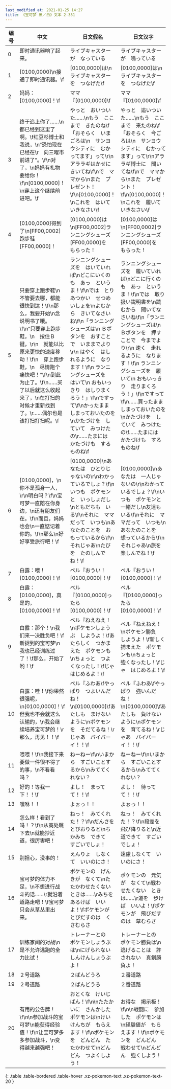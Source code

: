```yaml
---
last_modified_at: 2021-01-25 14:27
title: 《宝可梦 黑／白》文本 2-351
---
```

| 编号 | 中文 | 日文假名 | 日文汉字 |
| ---- | ---- | ---- | --- |
| 0 | 即时通讯器响了起来。 | ライブキャスターが　なっている | ライブキャスターが　鳴っている |
| 1 | [0100,0000]\n接通了即时通讯器。\f | [0100,0000]は\nライブキャスターを　つなげた\f | [0100,0000]は\nライブキャスターを　つなげた\f |
| 2 | 妈妈：[0100,0000]！\f | ママ『[0100,0000]\f | ママ『[0100,0000]\f |
| 3 | 终于追上你了……\n都已经到这里了啊。\f红豆杉博士和我说，\n“恐怕现在已经在\r　向三曜市前进了”。\f\n对了，\n妈妈有礼物要给你！\f\n[0100,0000]！\n穿上这个继续前进吧。\f | やっと　おいついた……\nもう　ここまで　きたのね\f「おそらく　いまごろは\n　サンヨウシティに　むかってます」って\r\nアララギはかせに　きいてね\f\nで　ママから\nまた　プレゼント！\f\n[0100,0000]！\nこれを　はいて　いきなさい\f | やっと　追いついた……\nもう　ここまで　来たのね\f「おそらく　今ごろは\n　サンヨウシティに　むかってます」って\r\nアララギ博士に　聞いてね\f\nで　ママから\nまた　プレゼント！\f\n[0100,0000]！\nこれを　履いて　いきなさい\f |
| 4 | [0100,0000]得到了\n[FF00,0002]跑步鞋[FF00,0000]！ | [0100,0000]は\n[FF00,0002]ランニングシューズ[FF00,0000]を　もらった！ | [0100,0000]は\n[FF00,0002]ランニングシューズ[FF00,0000]を　もらった！ |
| 5 | 只要穿上跑步鞋\n不管要去哪，都能很快到达！\f\n那么，我要开始\n念说明书了哦。\f\n“只要穿上跑步鞋，\n　按住Ｂ键，\r\n　就能以比原来更快的速度移动！\f\n　穿上跑步鞋，\n　尽情跑个痛快吧！”\f\n到此为止了。\f\n……买了以后就这么收起来了，\n在打扫的时候才重新找到了。\r……偶尔也是该打扫打扫呢。\f | ランニングシューズを　はいていれば\nどこにいくのも　あっ　というま！\f\nでは　とりあつかい　せつめいしょを\nよむから　きいてなさいね\f\n「ランニングシューズは\n Ｂボタンを　おすことで　いままでより\r\n はやく　はしれるように　なります！\f\n ランニングシューズを　はいて\n おもいっきり　はしりまくろう！」\f\nですって\f\nかったまま　しまっておいたのを\nかたづけを　していて　みつけたの\r……たまには　かたづけも　するものね\f | ランニングシューズを　履いていれば\nどこに行くのも　あっ　というま！\f\nでは　取り扱い説明書を\n読むから　聞いてなさいね\f\n「ランニングシューズは\n Ｂボタンを　押すことで　今までより\r\n 速く　走れるように　なります！\f\n ランニングシューズを　履いて\n おもいっきり　走りまくろう！」\f\nですって\f\n……買ったまま　しまっておいたのを\nかたづけを　していて　みつけたの\f……たまには　かたづけも　するものね\f |
| 6 | [0100,0000]，\n你不是孤身一人，\r\n明白吗？\f\n宝可梦一直陪在你身边，\n还有朋友们在。\f\n而且，妈妈也会\n一直惦记着你的。\f\n那么\n好好享受旅行吧！\f | [0100,0000]\nあなたは　ひとりじゃないの\r\nわかっているでしょ？\f\nいつも　ポケモンと　いっしょだし\nともだちも　いる\f\nそれに　ママだって　いつも\nあなたのことを　おもっているから\f\nそれじゃあ\nたびを　たのしんでね！\f | [0100,0000]\nあなたは　一人じゃないの\r\nわかっているでしょ？\f\nいつも　ポケモンと　一緒だし\n友達も　いる\f\nそれに　ママだって　いつも\nあなたのことを　想っているから\f\nそれじゃあ\n旅を　楽しんでね！\f |
| 7 | 白露：喂！[0100,0000]！\f | ベル『おうい！　[0100,0000]！\f | ベル『おうい！　[0100,0000]！\f |
| 8 | 白露：[0100,0000]，真是的，[0100,0000]！\f | ベル『[0100,0000]ったら　[0100,0000]！\f | ベル『[0100,0000]ったら　[0100,0000]！\f |
| 9 | 白露：那个！\n我们来一决胜负吧！\f新捉到的宝可梦\n我也已经训练过了！\f那么，开始了哟！\f | ベル『ねえねえ！\nポケモンしょうぶ　しようよ！\fあたらしく　つかまえた　ポケモンも\nちょっと　つよくなったし！\fじゃ　はじめるよ！\f | ベル『ねえねえ！\nポケモン勝負　しようよ！\f新しく　捕まえた　ポケモンも\nちょっと　強くなったし！\fじゃ　はじめるよ！\f |
| 10 | 白露：哇！\f你果然很强呢，\n[0100,0000]！\f但我也不会就这么认输的，\n我会继续培养宝可梦的！\r那么，再见！！\f | ベル『ふわあ\fやっぱり　つよいんだね！\n[0100,0000]\fあたしも　まけないように\nポケモンを　そだてるね！\rじゃあ　バイバーイ！！\f | ベル『ふわあ\fやっぱり　強いんだね！\n[0100,0000]\fあたしも　負けないように\nポケモンを　育てるね！\rじゃあ　バイバーイ！！\f |
| 11 | 喂喂！\f\n我接下来要做一件很不得了的事，\n不看看吗？ | ねーねー\f\nいまから　すごいことするから\nみててくれない？ | ねーねー\f\nいまから　すごいことするから\nみててくれない？ |
| 12 | 好的！等我一下！！\f | よし！　まってて！！\f | よし！　待ってて！！\f |
| 13 | 嘿咻！！ | よぉっ！！ | よぉっ！！ |
| 14 | 怎么样！看到了吗！？\f\n从高处跳下去\n就能抄近道，很厉害吧！ | ねっ！　みてくれた！？\f\nだんさを　とびおりると\nちかみち　できて　すごいでしょ！ | ねっ！　みてくれた！？\f\n段差を　飛び降りると\n近道できて　すごいでしょ！ |
| 15 | 别担心，没事的！ | えんりょ　しなくて　いいのにさ！ | 遠慮しなくて　いいのにさ！ |
| 16 | 宝可梦的体力不足，\n不想进行战斗的话……\r就沿着道路走吧！\f宝可梦只会从草丛里出来。 | ポケモンの　げんきが　なくて\nたたかわせたくない　ときは……\rみちを　あるけば　いいよ！\fポケモンが　とびだすのは　くさむらさ | ポケモンの　元気が　なくて\n戦わせたくない　ときは……\r道を　歩けば　いいよ！\fポケモンが　飛びだすのは　草むらさ |
| 17 | 训练家间的对战\n是不允许逃跑的全力比试！ | トレーナーとの　ポケモンしょうぶは\nにげられない　しんけんしょうぶ　よ！ | トレーナーとの　ポケモン勝負は\n逃げることは　許されない　真剣勝負よ！ |
| 18 | ２号道路 | ２ばんどうろ | ２番道路 |
| 19 | ２号道路 | ２ばんどうろ | ２番道路 |
| 20 | 有用的公告牌！\f\n\n参加战斗的宝可梦\n能获得经验值！\f\n让宝可梦多多参加战斗，\n变得越来越强吧！ | おとくな　けいじばん！\f\n\nたたかいに　さんかした　ポケモンは\nけいけんちが　もらえます！\f\nポケモンを　どんどん　たたかわせて\nどんどん　つよくしよう！ | お得な　掲示板！\f\n\n戦闘に　参加した　ポケモンは\n経験値が　もらえます！\f\nポケモンを　どんどん　戦わせて\nどんどん　強くしよう！ |
{: .table .table-bordered .table-hover .xz-pokemon-text .xz-pokemon-text-20 }